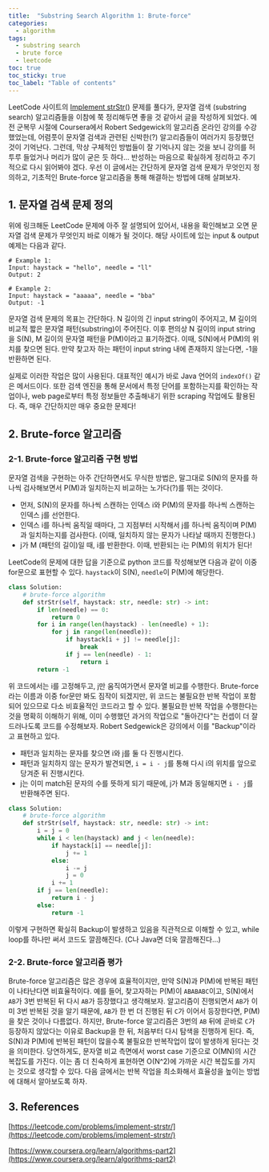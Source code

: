 ```yaml
---
title:  "Substring Search Algorithm 1: Brute-force"
categories: 
  - algorithm
tags:
  - substring search
  - brute force
  - leetcode
toc: true
toc_sticky: true
toc_label: "Table of contents"
---
```


LeetCode 사이트의 [Implement strStr()](https://leetcode.com/problems/implement-strstr/) 문제를 풀다가,
문자열 검색 (substring search) 알고리즘들을 이참에 쭉 정리해두면 좋을 것 같아서 글을 작성하게 되었다.
예전 군복무 시절에 Coursera에서 Robert Sedgewick의 알고리즘 온라인 강의를 수강했었는데,
어렴풋이 문자열 검색과 관련된 신박한(?) 알고리즘들이 여러가지 등장했던 것이 기억난다.
그런데, 막상 구체적인 방법들이 잘 기억나지 않는 것을 보니 강의를 허투루 들었거나 머리가 많이 굳은 듯 하다...
반성하는 마음으로 확실하게 정리하고 주기적으로 다시 읽어봐야 겠다.
우선 이 글에서는 간단하게 문자열 검색 문제가 무엇인지 정의하고,
기초적인 Brute-force 알고리즘을 통해 해결하는 방법에 대해 살펴보자.

## 1. 문자열 검색 문제 정의

위에 링크해둔 LeetCode 문제에 아주 잘 설명되어 있어서,
내용을 확인해보고 오면 문자열 검색 문제가 무엇인지 바로 이해가 될 것이다.
해당 사이트에 있는 input & output 예제는 다음과 같다.

```
# Example 1:
Input: haystack = "hello", needle = "ll"
Output: 2

# Example 2:
Input: haystack = "aaaaa", needle = "bba"
Output: -1
```

문자열 검색 문제의 목표는 간단하다.
N 길이의 긴 input string이 주어지고, M 길이의 비교적 짧은 문자열 패턴(substring)이 주어진다.
이후 편의상 N 길이의 input string을 S(N), M 길이의 문자열 패턴을 P(M)이라고 표기하겠다.
이때, S(N)에서 P(M)의 위치를 찾으면 된다.
만약 찾고자 하는 패턴이 input string 내에 존재하지 않는다면, -1을 반환하면 된다.

실제로 이러한 작업은 많이 사용된다. 대표적인 예시가 바로 Java 언어의 ```indexOf()``` 같은 메서드이다.
또한 검색 엔진을 통해 문서에서 특정 단어를 포함하는지를 확인하는 작업이나,
web page로부터 특정 정보들만 추출해내기 위한 scraping 작업에도 활용된다.
즉, 매우 간단하지만 매우 중요한 문제다!

## 2. Brute-force 알고리즘

### 2-1. Brute-force 알고리즘 구현 방법

문자열 검색을 구현하는 아주 간단하면서도 무식한 방법은,
말그대로 S(N)의 문자를 하나씩 검사해보면서 P(M)과 일치하는지 비교하는 노가다(?)를 뛰는 것이다.

- 먼저, S(N)의 문자를 하나씩 스캔하는 인덱스 i와 P(M)의 문자를 하나씩 스캔하는 인덱스 j를 선언한다.
- 인덱스 i를 하나씩 움직일 때마다, 그 지점부터 시작해서 j를 하나씩 움직이며 P(M)과 일치하는지를 검사한다.
(이때, 일치하지 않는 문자가 나타날 때까지 진행한다.)
- j가 M (패턴의 길이)일 때, i를 반환한다. 이때, 반환되는 i는 P(M)의 위치가 된다!

LeetCode의 문제에 대한 답을 기준으로 python 코드를 작성해보면 다음과 같이 이중 for문으로 표현할 수 있다.
```haystack```이 S(N), ```needle```이 P(M)에 해당한다.

``` python
class Solution:
    # brute-force algorithm
    def strStr(self, haystack: str, needle: str) -> int:
        if len(needle) == 0:
            return 0
        for i in range(len(haystack) - len(needle) + 1):
            for j in range(len(needle)):
                if haystack[i + j] != needle[j]:
                    break
                if j == len(needle) - 1:
                    return i
        return -1
```

위 코드에서는 i를 고정해두고, j만 움직여가면서 문자열 비교를 수행한다.
Brute-force라는 이름과 이중 for문만 봐도 짐작이 되겠지만, 위 코드는 불필요한 반복 작업이 포함되어 있으므로
다소 비효율적인 코드라고 할 수 있다.
불필요한 반복 작업을 수행한다는 것을 명확히 이해하기 위해,
이미 수행했던 과거의 작업으로 "돌아간다"는 컨셉이 더 잘 드러나도록 코드를 수정해보자.
Robert Sedgewick은 강의에서 이를 "Backup"이라고 표현하고 있다.

- 패턴과 일치하는 문자를 찾으면 i와 j를 둘 다 진행시킨다.
- 패턴과 일치하지 않는 문자가 발견되면, ```i = i - j```를 통해 다시 i의 위치를 앞으로 당겨준 뒤 진행시킨다.
- j는 이미 match된 문자의 수를 뜻하게 되기 때문에, j가 M과 동일해지면 ```i - j```를 반환해주면 된다.

``` python
class Solution:
    # brute-force algorithm
    def strStr(self, haystack: str, needle: str) -> int:
        i = j = 0
        while i < len(haystack) and j < len(needle):
            if haystack[i] == needle[j]:
                j += 1
            else:
                i -= j
                j = 0
            i += 1
        if j == len(needle):
            return i - j
        else:
            return -1
```

이렇게 구현하면 확실히 Backup이 발생하고 있음을 직관적으로 이해할 수 있고,
while loop를 하나만 써서 코드도 깔끔해진다. (C나 Java면 더욱 깔끔해진다...)

### 2-2. Brute-force 알고리즘 평가

Brute-force 알고리즘은 많은 경우에 효율적이지만, 만약 S(N)과 P(M)에 반복된 패턴이 나타난다면 비효율적이다.
예를 들어, 찾고자하는 P(M)이 ```ABABABC```이고, S(N)에서 ```AB```가 3번 반복된 뒤 다시 ```AB```가 등장했다고 생각해보자.
알고리즘이 진행되면서 ```AB```가 이미 3번 반복된 것을 알기 때문에,
```AB```가 한 번 더 진행된 뒤 ```C```가 이어서 등장한다면, P(M)을 찾은 것이나 다름없다.
하지만, Brute-force 알고리즘은 3번의 ```AB``` 뒤에 곧바로 ```C```가 등장하지 않았다는 이유로
Backup을 한 뒤, 처음부터 다시 탐색을 진행하게 된다.
즉, S(N)과 P(M)에 반복된 패턴이 많을수록 불필요한 반복작업이 많이 발생하게 된다는 것을 의미한다.
당연하게도, 문자열 비교 측면에서 worst case 기준으로 O(MN)의 시간 복잡도를 가진다.
이는 좀 더 친숙하게 표현하면 O(N^2)에 가까운 시간 복잡도를 가지는 것으로 생각할 수 있다.
다음 글에서는 반복 작업을 최소화해서 효율성을 높이는 방법에 대해서 알아보도록 하자.

## 3. References

[https://leetcode.com/problems/implement-strstr/](https://leetcode.com/problems/implement-strstr/)

[https://www.coursera.org/learn/algorithms-part2](https://www.coursera.org/learn/algorithms-part2)
